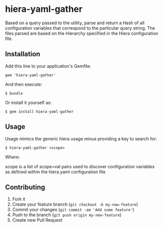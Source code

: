 # hiera-yaml-gather

Based on a query passed to the utility, parse and return a Hash of all configuration
variables that correspond to the particular query string. The files parsed are based
on the Hierarchy specified in the Hiera configuration file.

## Installation

Add this line to your application's Gemfile:

    gem 'hiera-yaml-gather'

And then execute:

    $ bundle

Or install it yourself as:

    $ gem install hiera-yaml-gather

## Usage

Usage mimics the generic hiera usage minus providing a key to search for:

    $ hiera-yaml-gather <scope>

Where:

scope is a list of scope=val pairs used to discover configuration variables as
defined within the hiera.yaml configuration file

## Contributing

1. Fork it
2. Create your feature branch (`git checkout -b my-new-feature`)
3. Commit your changes (`git commit -am 'Add some feature'`)
4. Push to the branch (`git push origin my-new-feature`)
5. Create new Pull Request
